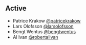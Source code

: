 ## Active
* Patrice Krakow [@patricekrakow](https://github.com/patricekrakow)
* Lars Olofsson [@larsolofsson](https://github.com/larsolofsson)
* Bengt Wentus [@bengtwentus](https://github.com/bengtwentus)
* Al Ivan [@robertalivan](https://github.com/robertalivan)

